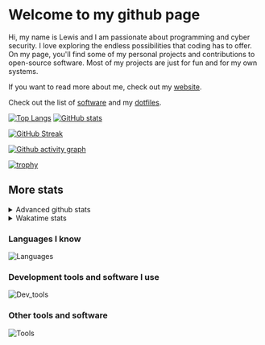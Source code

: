 # Welcome to my github page
Hi, my name is Lewis and I am passionate about programming and cyber security. I love exploring the endless possibilities that coding has to offer. On my page, you'll find some of my personal projects and contributions to open-source software. Most of my projects are just for fun and for my own systems.

If you want to read more about me, check out my [website](https://awesomelewis2007.github.io/).

Check out the list of [software](https://github.com/awesomelewis2007/awesomelewis2007/blob/master/software.md) and my [dotfiles](https://github.com/awesomelewis2007/dotfiles).



[![Top Langs](https://github-readme-stats.vercel.app/api/top-langs/?username=awesomelewis2007&hide=html,css,jupyter%20notebook&langs_count=10&layout=compact&theme=transparent&exclude_repo=GPT-code-repository)](https://github.com/anuraghazra/github-readme-stats) [![GitHub stats](https://github-readme-stats.vercel.app/api?username=awesomelewis2007&show_icons=true&theme=transparent)](https://github.com/anuraghazra/github-readme-stats)

[![GitHub Streak](https://streak-stats.demolab.com?user=Awesomelewis2007&theme=transparent)](https://git.io/streak-stats)

[![Github activity graph](https://github-readme-activity-graph.vercel.app/graph?username=awesomelewis2007&theme=github-compact&area=true)](https://github.com/ashutosh00710/github-readme-activity-graph)

[![trophy](https://github-profile-trophy.vercel.app/?username=awesomelewis2007&theme=darkhub)](https://github.com/ryo-ma/github-profile-trophy)

## More stats
<details close>
<summary>Advanced github stats</summary>
<br>
  
![Metrics](https://raw.githubusercontent.com/awesomelewis2007/awesomelewis2007/master/github-metrics.svg)
  
</details>

<details close>
<summary>Wakatime stats</summary>
<br>

<!--START_SECTION:waka-->

```txt
Python        1 hr 22 mins    ████████▒░░░░░░░░░░░░░░░░   33.45 %
C             46 mins         ████▓░░░░░░░░░░░░░░░░░░░░   19.04 %
JavaScript    26 mins         ██▓░░░░░░░░░░░░░░░░░░░░░░   10.62 %
Markdown      25 mins         ██▓░░░░░░░░░░░░░░░░░░░░░░   10.56 %
Other         24 mins         ██▒░░░░░░░░░░░░░░░░░░░░░░   09.90 %
C++           10 mins         █░░░░░░░░░░░░░░░░░░░░░░░░   04.48 %
YAML          7 mins          ▓░░░░░░░░░░░░░░░░░░░░░░░░   03.12 %
Rust          7 mins          ▓░░░░░░░░░░░░░░░░░░░░░░░░   02.96 %
Makefile      4 mins          ▒░░░░░░░░░░░░░░░░░░░░░░░░   01.77 %
TOML          1 min           ▒░░░░░░░░░░░░░░░░░░░░░░░░   00.76 %
HTML          1 min           ░░░░░░░░░░░░░░░░░░░░░░░░░   00.53 %
TSConfig      1 min           ░░░░░░░░░░░░░░░░░░░░░░░░░   00.51 %
Text          1 min           ░░░░░░░░░░░░░░░░░░░░░░░░░   00.50 %
Objective-C   1 min           ░░░░░░░░░░░░░░░░░░░░░░░░░   00.48 %
JSON          1 min           ░░░░░░░░░░░░░░░░░░░░░░░░░   00.46 %
```

<!--END_SECTION:waka-->
</details>

### Languages I know
![Languages](https://skillicons.dev/icons?i=python,cpp,cs,c,javascript,nodejs,dotnet,bash,css,html,rust)
### Development tools and software I use
![Dev_tools](https://skillicons.dev/icons?i=git,docker,github,googlecloud,vscode,visualstudio,raspberrypi,linux,powershell,replit)
### Other tools and software
![Tools](https://skillicons.dev/icons?i=blender,ps,pr,ai,xd,figma)
